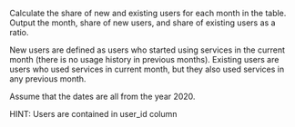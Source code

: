 Calculate the share of new and existing users for each month in the table. Output the month, share of new users, and share of existing users as a ratio.

New users are defined as users who started using services in the current month (there is no usage history in previous months). Existing users are users who used services in current month, but they also used services in any previous month.

Assume that the dates are all from the year 2020.

HINT: Users are contained in user_id column